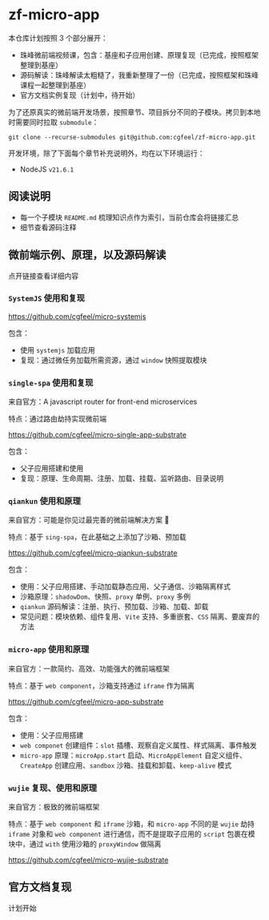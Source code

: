 # zf-micro-app

本仓库计划按照 3 个部分展开：

- 珠峰微前端视频课，包含：基座和子应用创建、原理复现（已完成，按照框架整理到基座）
- 源码解读：珠峰解读太粗糙了，我重新整理了一份（已完成，按照框架和珠峰课程一起整理到基座）
- 官方文档实例复现（计划中，待开始）

为了还原真实的微前端开发场景，按照章节、项目拆分不同的子模块。拷贝到本地时需要同时拉取 `submodule`：

```
git clone --recurse-submodules git@github.com:cgfeel/zf-micro-app.git
```

开发环境，除了下面每个章节补充说明外，均在以下环境运行：

- NodeJS `v21.6.1`

## 阅读说明

- 每一个子模块 `README.md` 梳理知识点作为索引，当前仓库会将链接汇总
- 细节查看源码注释

## 微前端示例、原理，以及源码解读

点开链接查看详细内容

### `SystemJS` 使用和复现

https://github.com/cgfeel/micro-systemjs

包含：

- 使用 `systemjs` 加载应用
- 复现：通过微任务加载所需资源，通过 `window` 快照提取模块

### `single-spa` 使用和复现

来自官方：A javascript router for front-end microservices

特点：通过路由劫持实现微前端

https://github.com/cgfeel/micro-single-app-substrate

包含：

- 父子应用搭建和使用
- 复现：原理、生命周期、注册、加载、挂载、监听路由、目录说明

### `qiankun` 使用和原理

来自官方：可能是你见过最完善的微前端解决方案 🧐

特点：基于 `sing-spa`，在此基础之上添加了沙箱、预加载

https://github.com/cgfeel/micro-qiankun-substrate

包含：

- 使用：父子应用搭建、手动加载静态应用、父子通信、沙箱隔离样式
- 沙箱原理：`shadowDom`、快照、`proxy` 单例、`proxy` 多例
- `qiankun` 源码解读：注册、执行、预加载、沙箱、加载、卸载
- 常见问题：模块依赖、组件复用、`Vite` 支持、多重嵌套、`CSS` 隔离、要废弃的方法

### `micro-app` 使用和原理

来自官方：一款简约、高效、功能强大的微前端框架

特点：基于 `web component`，沙箱支持通过 `iframe` 作为隔离

https://github.com/cgfeel/micro-app-substrate

包含：

- 使用：父子应用搭建
- `web componet` 创建组件：`slot` 插槽、观察自定义属性、样式隔离、事件触发
- `micro-app` 原理：`microApp.start` 启动、`MicroAppElement` 自定义组件、`CreateApp` 创建应用、`sandbox` 沙箱、挂载和卸载、`keep-alive` 模式

### `wujie` 复现、使用和原理

来自官方：极致的微前端框架

特点：基于 `web component` 和 `iframe` 沙箱，和 `micro-app` 不同的是 `wujie` 劫持 `iframe` 对象和 `web component` 进行通信，而不是提取子应用的 `script` 包裹在模块中，通过 `with` 使用沙箱的 `proxyWindow` 做隔离

https://github.com/cgfeel/micro-wujie-substrate

## 官方文档复现

计划开始
